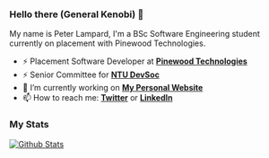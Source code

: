 ### Hello there (General Kenobi) 👋

My name is Peter Lampard, I'm a BSc Software Engineering student currently on placement with Pinewood Technologies.

- ⚡ Placement Software Developer at **[Pinewood Technologies](https://www.pinewood.co.uk/)**
- ⚡ Senior Committee for **[NTU DevSoc](https://devsoc.co.uk/)**
- 🔭 I’m currently working on **[My Personal Website](https://lampard.dev)**
- 📫 How to reach me: **[Twitter](https://twitter.com/petelampy)** or **[LinkedIn](https://linkedin.com/in/petelampy)**

### My Stats
[![Github Stats](https://github-readme-stats.vercel.app/api?username=petelampy&show_icons=true&theme=dark&count_private=true&custom_title=GitHub%20Stats&line_height=24)](https://github.com/anuraghazra/github-readme-stats)
